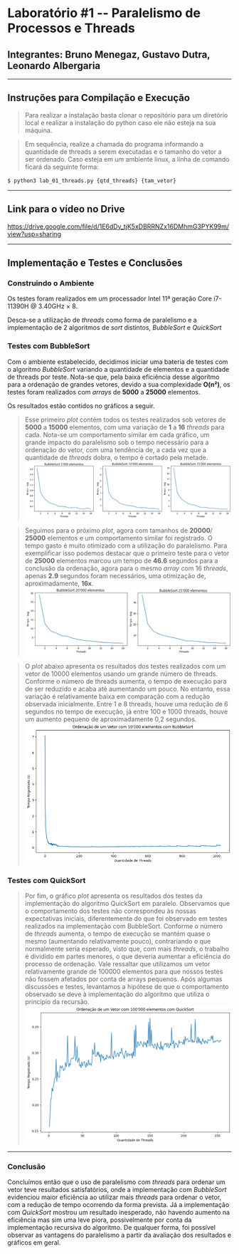 # Laboratório #1 -- Paralelismo de Processos e Threads
## Integrantes: Bruno Menegaz, Gustavo Dutra, Leonardo Albergaria
---
## Instruções para Compilação e Execução

> Para realizar a instalação basta clonar o repositório para um diretório local e realizar a instalação do python caso ele não esteja na sua máquina.

> Em sequência, realize a chamada do programa informando a quantidade de threads a serem executadas e o tamanho do vetor a ser ordenado. Caso esteja em um ambiente linux, a linha de comando ficará da seguinte forma:

```
$ python3 lab_01_threads.py {qtd_threads} {tam_vetor}  
```
---
## Link para o vídeo no Drive
https://drive.google.com/file/d/1E6dDy_tjK5xDBRRNZx16DMhmG3PYK99m/view?usp=sharing

---
## Implementação e Testes e Conclusões

### Construindo o Ambiente
Os testes foram realizados em um processador Intel 11ª geração Core i7-11390H @ 3.40GHz × 8.

Desca-se a utilização de *threads* como forma de paralelismo e a implementação de 2 algoritmos de *sort* distintos, *BubbleSort* e *QuickSort* 

### Testes com BubbleSort

Com o ambiente estabelecido, decidimos iniciar uma bateria de testes com o algoritmo *BubbleSort* variando a quantidade de elementos e a quantidade de threads por teste. Nota-se que, pela baixa eficiência desse algorítmo para a ordenação de grandes vetores, devido a sua complexidade **O(n²)**, os testes foram realizados com *arrays* de **5000** a **25000** elementos. 

Os resultados estão contidos no gráficos a seguir.

> Esse primeiro *plot* contém todos os testes realizados sob vetores de **5000** a **15000** elementos, com uma variação de **1** a **16** *threads* para cada. Nota-se um comportamento similar em cada gráfico, um grande impacto do paralelismo sob o tempo necessário para a ordenação do vetor, com uma tendência de, a cada vez que a quantidade de *threads* dobra, o tempo é cortado pela metade.
![Imagem 1](imagens/graph_bb_5_15.png)

> Seguimos para o próximo *plot*, agora com tamanhos de **20000**/ **25000** elementos e um comportamento similar foi registrado. O tempo gasto é muito otimizado com a utilização do paralelismo. Para exemplificar isso podemos destacar que o primeiro teste para o vetor de **25000** elementos marcou um tempo de **46.6** segundos para a conclusão da ordenação, agora para o mesmo *array* com 16 *threads*, apenas **2.9** segundos foram necessários, uma otimização de, aproximadamente, **16x**.
![Imagem 2](imagens/graph_bb_20_25.png) 

> O *plot* abaixo apresenta os resultados dos testes realizados com um vetor de 10000 elementos usando um grande número de threads. Conforme o número de threads aumenta, o tempo de execução para de ser reduzido e acaba até aumentando um pouco. No entanto, essa variação é relativamente baixa em comparação com a redução observada inicialmente. Entre 1 e 8 threads, houve uma redução de 6 segundos no tempo de execução, já entre 100 e 1000 threads, houve um aumento pequeno de aproximadamente 0,2 segundos.
![Imagem 3](imagens/graph_bb.png)

### Testes com QuickSort
> Por fim, o gráfico *plot* apresenta os resultados dos testes da implementação do algoritmo QuickSort em paralelo. Observamos que o comportamento dos testes não correspondeu às nossas expectativas iniciais, diferentemente do que foi observado em testes realizados na implementação com BubbleSort. Conforme o número de *threads* aumenta, o tempo de execução se mantém quase o mesmo (aumentando relativamente pouco), contrariando o que normalmente seria esperado, visto que, com mais *threads*, o trabalho é dividido em partes menores, o que deveria aumentar a eficiência do processo de ordenação. Vale ressaltar que utilizamos um vetor relativamente grande de 100000 elementos para que nossos testes não fossem afetados por conta de arrays pequenos. Após algumas discussões e testes, levantamos a hipótese de que o comportamento observado se deve à implementação do algoritmo que utiliza o princípio da recursão.
![Imagem 4](imagens/graph_qs.png)
---
### Conclusão

Concluímos então que o uso de paralelismo com *threads* para ordenar um vetor teve resultados satisfatórios, onde a implementação com *BubbleSort* evidenciou maior eficiência ao utilizar mais *threads* para ordenar o vetor, com a redução de tempo ocorrendo da forma prevista. Já a implementação com *QuickSort* mostrou um resultado inesperado, não havendo aumento na eficiência mas sim uma leve piora, possivelmente por conta da implementação recursiva do algoritmo. De qualquer forma, foi possível observar as vantagens do paralelismo a partir da avaliação dos resultados e gráficos em geral.